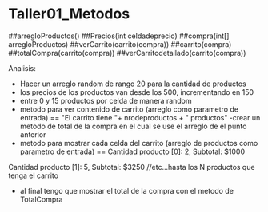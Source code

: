 # Taller01_Metodos

##arregloProductos()
##Precios(int celdadeprecio)
##compra(int[] arregloProductos)
##verCarrito(carrito(compra))
##carrito(compra)
##totalCompra(carrito(compra))
##verCarritodetallado(carrito(compra))

Analisis:
- Hacer un arreglo random de rango 20 para la cantidad de productos
- los precios de los productos van desde los 500, incrementando en 150
- entre 0 y 15 productos por celda de manera random
- metodo para ver contenido de carrito (arreglo como parametro de entrada) == "El carrito tiene "+ nrodeproductos + " productos"
-crear un metodo de total de la compra en el cual se use el arreglo de el punto anterior
- metodo para mostrar cada celda del carrito (arreglo de productos como parametro de entrada) ==
Cantidad producto [0]: 2, Subtotal: $1000

Cantidad producto [1]: 5, Subtotal: $3250 //etc...hasta los N productos que tenga el carrito

- al final tengo que mostrar el total de la compra con el metodo de TotalCompra
